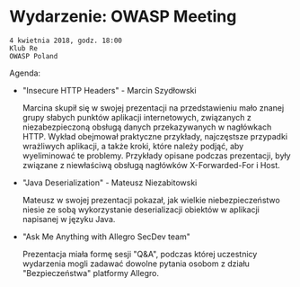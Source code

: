 # Wydarzenie: OWASP Meeting

    4 kwietnia 2018, godz. 18:00
    Klub Re
    OWASP Poland

Agenda:

- "Insecure HTTP Headers" - Marcin Szydłowski

    Marcina skupił się w swojej prezentacji na przedstawieniu mało znanej grupy słabych punktów aplikacji internetowych, związanych z niezabezpieczoną obsługą danych przekazywanych w nagłówkach HTTP. Wykład obejmował praktyczne przykłady, najczęstsze przypadki wrażliwych aplikacji, a także kroki, które należy podjąć, aby wyeliminować te problemy. Przykłady opisane podczas prezentacji, były związane z niewłaściwą obsługą nagłówków X-Forwarded-For i Host.

- "Java Deserialization" - Mateusz Niezabitowski

    Mateusz w swojej prezentacji pokazał, jak wielkie niebezpieczeństwo niesie ze sobą wykorzystanie deserializacji obiektów w aplikacji napisanej w języku Java.

 - "Ask Me Anything with Allegro SecDev team"

    Prezentacja miała formę sesji "Q&A", podczas której uczestnicy wydarzenia mogli zadawać dowolne pytania osobom z działu "Bezpieczeństwa" platformy Allegro.